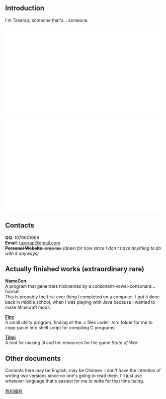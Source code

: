 ## Introduction

I'm Taxerap, someone that's... someone.  

![Github stats](https://raw.githubusercontent.com/Taxerap/github-stats/master/generated/overview.svg#gh-dark-mode-only)  
![Language stats](https://raw.githubusercontent.com/Taxerap/github-stats/master/generated/languages.svg#gh-dark-mode-only)

## Contacts

**QQ**: 1070601686  
**Email**: taxerap@gmail.com  
~~**Personal Website**: erap.tax~~ _(down for now since I don't have anything to do with it anyways)_

## Actually finished works (extraordinary rare)

**[NameGen](https://github.com/Taxerap/NameGen)**  
A program that generates nicknames by a consonant-vowel-consonant... format.  
This is probably the first ever _thing_ I completed on a computer. I got it done back in middle school, when I was playing with Java because I wanted to make Minecraft mods.

**[Finc](https://github.com/Taxerap/Finc)**  
A small utility program, finding all the _.c_ files under ./src folder for me to copy-paste into shell script for compiling C programs.

**[Tilmi](https://github.com/State-of-War-PostBar/Tilmi)**  
A tool for making til and tmi resources for the game _State of War_.

## Other documents

Contents here may be English, may be Chinese. I don't have the intention of writing two versions since no one's going to read them. I'll just use whatever language that's easiest for me to write for that time being.

[我和编程](docs/me_and_programming.md)
